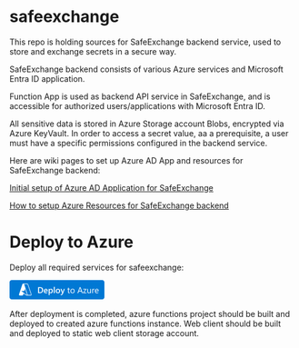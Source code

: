 # safeexchange
  This repo is holding sources for SafeExchange backend service, used to store and exchange secrets in a secure way.

  SafeExchange backend consists of various Azure services and Microsoft Entra ID application.

  Function App is used as backend API service in SafeExchange, and is accessible for authorized users/applications with Microsoft Entra ID.

  All sensitive data is stored in Azure Storage account Blobs, encrypted via Azure KeyVault. In order to access a secret value, aa a prerequisite, a user must have a specific permissions configured in the backend service.

Here are wiki pages to set up Azure AD App and resources for SafeExchange backend:

[Initial setup of Azure AD Application for SafeExchange](https://github.com/yury-opolev/safeexchange/wiki/Initial-Setup-of-Azure-AD-Application-for-SafeExchange)

[How to setup Azure Resources for SafeExchange backend](https://github.com/yury-opolev/safeexchange/wiki/How-to-setup-Azure-Resources-for-SafeExchange-backend)

# Deploy to Azure

  Deploy all required services for safeexchange:

[![Deploy to Azure](/images/deploytoazure.png)](https://portal.azure.com/#create/Microsoft.Template/uri/https%3A%2F%2Fraw.githubusercontent.com%2Fyury-opolev%2Fsafeexchange%2Fmain%2Fdeployment%2Fcurrent%2Farm%2Fservices-template.arm.json)

  After deployment is completed, azure functions project should be built and deployed to created azure functions instance. Web client should be built and deployed to static web client storage account.
